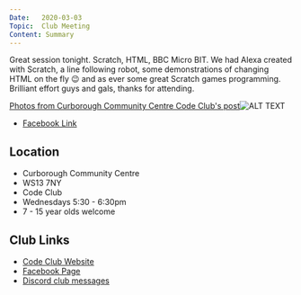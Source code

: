 ```yaml
---
Date:   2020-03-03
Topic:  Club Meeting
Content: Summary
---
```

Great session tonight. Scratch, HTML, BBC Micro BIT. We had Alexa created with Scratch, a line following robot, some demonstrations of changing HTML on the fly 😉 and as ever some great Scratch games programming. Brilliant effort guys and gals, thanks for attending.

[Photos from Curborough Community Centre Code Club's post](https://www.facebook.com/1481985248595237/posts/2603898853070532/)![ALT TEXT](https://scontent.fbhx6-1.fna.fbcdn.net/v/t1.6435-9/88237727_2603892453071172_8057173770428743680_n.jpg?_nc_cat=103&ccb=1-7&_nc_sid=dd63ad&_nc_ohc=NPuRLbSIVQkAX9ek992&_nc_ht=scontent.fbhx6-1.fna&edm=AKK4YLsEAAAA&oh=00_AfD5e8DLEmjWL8oqKxjt_vanlgRfZ7tjiHzLINAo7AWvwg&oe=654E112E)

* [Facebook Link](https://www.facebook.com/1481985248595237/posts/2603898853070532/)

## Location

* Curborough Community Centre
* WS13 7NY
* Code Club
* Wednesdays 5:30 - 6:30pm
* 7 - 15 year olds welcome

## Club Links

* [Code Club Website](https://lichfield-code-club.github.io/)
* [Facebook Page](https://www.facebook.com/LichfieldCoders)
* [Discord club messages](https://discord.gg/szz6xGK)
